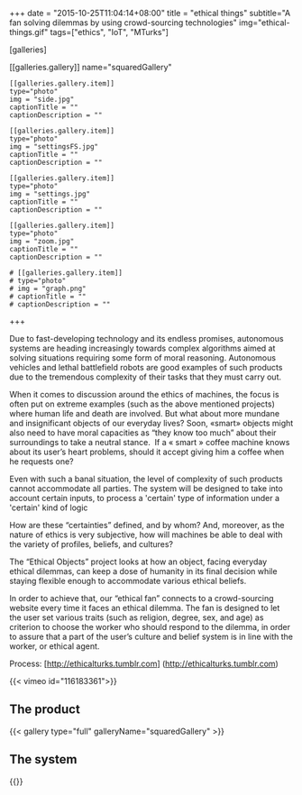 +++
date = "2015-10-25T11:04:14+08:00"
title = "ethical things"
subtitle="A fan solving dilemmas by using crowd-sourcing technologies"
img="ethical-things.gif"
tags=["ethics", "IoT", "MTurks"]

  [galleries]

  [[galleries.gallery]]
    name="squaredGallery"

    [[galleries.gallery.item]]
    type="photo"
    img = "side.jpg"
    captionTitle = ""
    captionDescription = ""

    [[galleries.gallery.item]]
    type="photo"
    img = "settingsFS.jpg"
    captionTitle = ""
    captionDescription = ""

    [[galleries.gallery.item]]
    type="photo"
    img = "settings.jpg"
    captionTitle = ""
    captionDescription = ""

    [[galleries.gallery.item]]
    type="photo"
    img = "zoom.jpg"
    captionTitle = ""
    captionDescription = ""

    # [[galleries.gallery.item]]
    # type="photo"
    # img = "graph.png"
    # captionTitle = ""
    # captionDescription = ""
+++

Due to fast-developing technology and its endless promises, autonomous systems are heading increasingly towards complex algorithms aimed at solving situations requiring some form of moral reasoning. Autonomous vehicles and lethal battlefield robots are good examples of such products due to the tremendous complexity of their tasks that they must carry out.

When it comes to discussion around the ethics of machines, the focus is often put on extreme examples (such as the above mentioned projects) where human life and death are involved. But what about more mundane and insignificant objects of our everyday lives? Soon, «smart» objects might also need to have moral capacities as “they know too much” about their surroundings to take a neutral stance.  If a « smart » coffee machine knows about its user’s heart problems, should it accept giving him a coffee when he requests one?

Even with such a banal situation, the level of complexity of such products cannot accommodate all parties. The system will be designed to take into account certain inputs, to process a 'certain' type of information under a 'certain' kind of logic

How are these “certainties” defined, and by whom? And, moreover, as the nature of ethics is very subjective, how will machines be able to deal with the variety of profiles, beliefs, and cultures?

The “Ethical Objects” project looks at how an object, facing everyday ethical dilemmas, can keep a dose of humanity in its final decision while staying flexible enough to accommodate various ethical beliefs.

In order to achieve that, our “ethical fan” connects to a crowd-sourcing website every time it faces an ethical dilemma. The fan is designed to let the user set various traits (such as religion, degree, sex, and age) as criterion to choose the worker who should respond to the dilemma, in order to assure that a part of the user’s culture and belief system is in line with the worker, or ethical agent.

Process: [http://ethicalturks.tumblr.com] (http://ethicalturks.tumblr.com)

{{< vimeo id="116183361">}}

## The product

{{< gallery type="full" galleryName="squaredGallery" >}}

## The system

{{<image img="graph.png">}}
